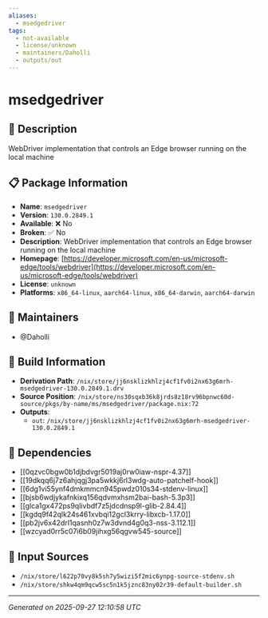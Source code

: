 ```yaml
---
aliases:
  - msedgedriver
tags:
  - not-available
  - license/unknown
  - maintainers/Daholli
  - outputs/out
---
```


# msedgedriver

## 📝 Description

WebDriver implementation that controls an Edge browser running on the local machine

## 📋 Package Information

- **Name**: `msedgedriver`
- **Version**: `130.0.2849.1`
- **Available**: ❌ No
- **Broken**: ✅ No
- **Description**: WebDriver implementation that controls an Edge browser running on the local machine
- **Homepage**: [https://developer.microsoft.com/en-us/microsoft-edge/tools/webdriver](https://developer.microsoft.com/en-us/microsoft-edge/tools/webdriver)
- **License**: `unknown`
- **Platforms**: `x86_64-linux`, `aarch64-linux`, `x86_64-darwin`, `aarch64-darwin`
## 👥 Maintainers

- @Daholli


## 🔧 Build Information

- **Derivation Path**: `/nix/store/jj6nsklizkhlzj4cf1fv0i2nx63g6mrh-msedgedriver-130.0.2849.1.drv`
- **Source Position**: `/nix/store/ns30sqxb36k8jrds8z18rv96bpnwc60d-source/pkgs/by-name/ms/msedgedriver/package.nix:72`
- **Outputs**:
  - `out`:  `/nix/store/jj6nsklizkhlzj4cf1fv0i2nx63g6mrh-msedgedriver-130.0.2849.1`

## 🔗 Dependencies

- [[0qzvc0bgw0b1djbdvgr5019aj0rw0iaw-nspr-4.37]]
- [[19dkqq6j7z6ahjqgj3pa5wkkj6rl3wdg-auto-patchelf-hook]]
- [[6dg1vi55ynf4dmkmmcn945pwdz010s34-stdenv-linux]]
- [[bjsb6wdjykafnkixq156qdvmxhsm2bai-bash-5.3p3]]
- [[glca1gx472ps9qlivbdf7z5jdcdnsp9l-glib-2.84.4]]
- [[kgdq9f42qlk24s461xvbqi12gcl3krry-libxcb-1.17.0]]
- [[pb2jv6x42drl1qasnh0z7w3dvnd4g0q3-nss-3.112.1]]
- [[wzcyad0rr5c07i6b09jihxg56qgvw545-source]]

## 📁 Input Sources

- `/nix/store/l622p70vy8k5sh7y5wizi5f2mic6ynpg-source-stdenv.sh`
- `/nix/store/shkw4qm9qcw5sc5n1k5jznc83ny02r39-default-builder.sh`

---
*Generated on 2025-09-27 12:10:58 UTC*
